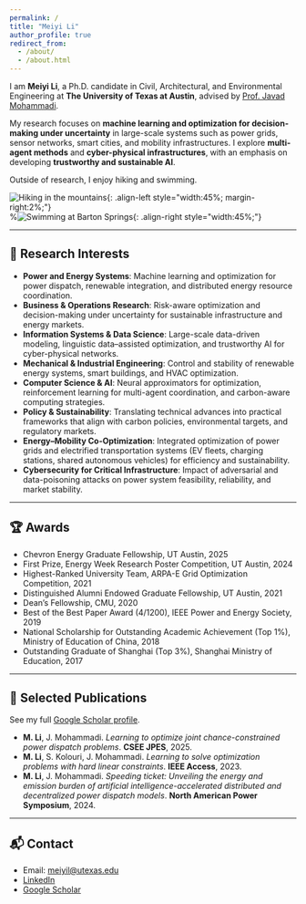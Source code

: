 ```yaml
---
permalink: /
title: "Meiyi Li"
author_profile: true
redirect_from: 
  - /about/
  - /about.html
---
```


I am **Meiyi Li**, a Ph.D. candidate in Civil, Architectural, and Environmental Engineering at **The University of Texas at Austin**, advised by [Prof. Javad Mohammadi](https://javadm-utexas.github.io/Homepage/).  

My research focuses on **machine learning and optimization for decision-making under uncertainty** in large-scale systems such as power grids, sensor networks, smart cities, and mobility infrastructures. I explore **multi-agent methods** and **cyber-physical infrastructures**, with an emphasis on developing **trustworthy and sustainable AI**.


Outside of research, I enjoy hiking and swimming.  

![Hiking in the mountains](images/hiking.jpg){: .align-left style="width:45%; margin-right:2%;"}  
%![Swimming at Barton Springs](images/swimming.jpg){: .align-right style="width:45%;"}  

---

## 🔬 Research Interests

- **Power and Energy Systems**: Machine learning and optimization for power dispatch, renewable integration, and distributed energy resource coordination.  
- **Business & Operations Research**: Risk-aware optimization and decision-making under uncertainty for sustainable infrastructure and energy markets.  
- **Information Systems & Data Science**: Large-scale data-driven modeling, linguistic data–assisted optimization, and trustworthy AI for cyber-physical networks.  
- **Mechanical & Industrial Engineering**: Control and stability of renewable energy systems, smart buildings, and HVAC optimization.  
- **Computer Science & AI**: Neural approximators for optimization, reinforcement learning for multi-agent coordination, and carbon-aware computing strategies.  
- **Policy & Sustainability**: Translating technical advances into practical frameworks that align with carbon policies, environmental targets, and regulatory markets.
- **Energy–Mobility Co-Optimization**: Integrated optimization of power grids and electrified transportation systems (EV fleets, charging stations, shared autonomous vehicles) for efficiency and sustainability. 
- **Cybersecurity for Critical Infrastructure**: Impact of adversarial and data-poisoning attacks on power system feasibility, reliability, and market stability.  
 


 

---

## 🏆 Awards
  - Chevron Energy Graduate Fellowship, UT Austin, 2025
  - First Prize, Energy Week Research Poster Competition, UT Austin, 2024
  - Highest-Ranked University Team, ARPA-E Grid Optimization Competition, 2021
  - Distinguished Alumni Endowed Graduate Fellowship, UT Austin, 2021
  - Dean’s Fellowship, CMU, 2020
  - Best of the Best Paper Award (4/1200), IEEE Power and Energy Society, 2019
  - National Scholarship for Outstanding Academic Achievement (Top 1\%), Ministry of Education of China, 2018
  - Outstanding Graduate of Shanghai (Top 3\%), Shanghai Ministry of Education, 2017  

---

## 📄 Selected Publications
See my full [Google Scholar profile](https://scholar.google.com/citations?user=vYnoysMAAAAJ).  

- **M. Li**, J. Mohammadi. *Learning to optimize joint chance-constrained power dispatch problems*. **CSEE JPES**, 2025.  
- **M. Li**, S. Kolouri, J. Mohammadi. *Learning to solve optimization problems with hard linear constraints*. **IEEE Access**, 2023.  
- **M. Li**, J. Mohammadi. *Speeding ticket: Unveiling the energy and emission burden of artificial intelligence-accelerated distributed and decentralized power dispatch models*. **North American Power Symposium**, 2024.
---



## 📬 Contact
- Email: [meiyil@utexas.edu](mailto:meiyil@utexas.edu)  
- [LinkedIn](https://www.linkedin.com/in/meiyi-li-power/) 
- [Google Scholar](https://scholar.google.com/citations?user=vYnoysMAAAAJ)  
